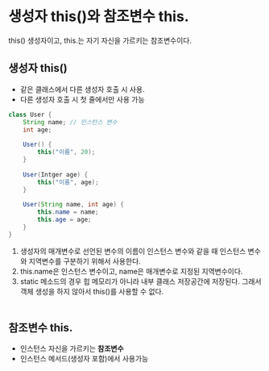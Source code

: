 # 생성자 this()와 참조변수 this.
this() 생성자이고, this.는 자기 자신을 가르키는 참조변수이다.

## 생성자 this() 
- 같은 클래스에서 다른 생성자 호출 시 사용.   
- 다른 생성자 호출 시 첫 줄에서만 사용 가능

``` java
class User {
    String name; // 인스턴스 변수
    int age; 
    
    User() {
        this("이름", 20); 
    }
    
    User(Intger age) {
        this("이름", age);
    }
    
    User(String name, int age) {
        this.name = name; 
        this.age = age;
    }
}
```
1. 생성자의 매개변수로 선언된 변수의 이름이 인스턴스 변수와 같을 때 인스턴스 변수와 지역변수를 구분하기 위해서 사용한다.
2. this.name은 인스턴스 변수이고, name은 매개변수로 지정된 지역변수이다. 
3. static 메소드의 경우 힙 메모리가 아니라 내부 클래스 저장공간에 저장된다. 그래서 객체 생성을 하지 않아서 this()를 사용할 수 없다.
<br/></br>
## 참조변수 this.
- 인스턴스 자신을 가르키는 **참조변수**
- 인스턴스 메서드(생성자 포함)에서 사용가능

